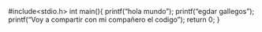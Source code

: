 #include<stdio.h>
int main(){
printf(“hola mundo”);
printf(“egdar gallegos”);
printf(“Voy a compartir con mi compañero el codigo”);
return 0;
}
